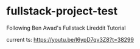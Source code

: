 # fullstack-project-test
 Following Ben Awad's Fullstack Lireddit Tutorial

current ts: https://youtu.be/I6ypD7qv3Z8?t=38299
